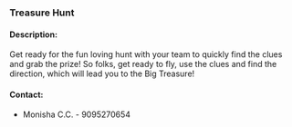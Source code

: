 ### Treasure Hunt

#### <!-- <i class="fas fa-edit"></i> --> Description:
  Get ready for the fun loving hunt with your team to quickly find the clues and grab the prize! So folks, get ready to fly, use the clues and find the direction, which will lead you to the Big Treasure!

#### <!-- <i class="fas fa-phone"></i> --> Contact:
  * Monisha C.C. - 9095270654


